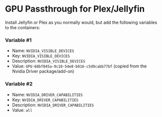 # GPU Passthrough for Plex/Jellyfin

Install Jellyfin or Plex as you normally would, but add the following variables to the containers:

### **Variable #1**

- Name: `NVIDIA_VISIBLE_DEVICES`
- Key: `NVIDIA_VISIBLE_DEVICES`
- Description: `NVIDIA_VISIBLE_DEVICES`
- Value: `GPU-68bf845a-9c10-54e8-b016-c5d9cabb77bf` (copied from the Nvidia Driver package/add-on)

### **Variable #2**

- Name: `NVIDIA_DRIVER_CAPABILITIES`
- Key: `NVIDIA_DRIVER_CAPABILITIES`
- Description: `NVIDIA_DRIVER_CAPABILITIES`
- Value: `all`
